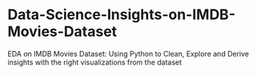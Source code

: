 # Data-Science-Insights-on-IMDB-Movies-Dataset
EDA on IMDB Movies Dataset: Using Python to Clean, Explore and Derive insights with the right visualizations from the dataset 
